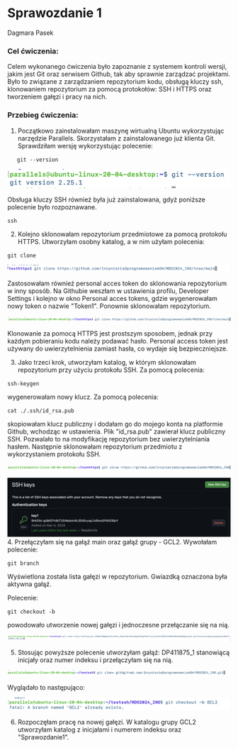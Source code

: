 # Sprawozdanie 1
Dagmara Pasek

### Cel ćwiczenia:
Celem wykonanego ćwiczenia było zapoznanie z systemem kontroli wersji, jakim jest Git oraz serwisem Github, tak aby sprawnie zarządzać projektami. Było to związane z zarządzaniem repozytorium kodu, obsługą kluczy ssh, klonowaniem repozytorium za pomocą protokołów: SSH i HTTPS oraz tworzeniem gałęzi i pracy na nich. 

### Przebieg ćwiczenia:

1. Początkowo zainstalowałam maszynę wirtualną Ubuntu wykorzystując narzędzie Parallels. Skorzystałam z zainstalowanego już klienta Git. Sprawdziłam wersję wykorzystując polecenie:
```
   git --version
```

![](./screeny/ss1)


Obsługa kluczy SSH również była już zainstalowana, gdyż poniższe polecenie było rozpoznawane.
```
ssh
```
 

2. Kolejno sklonowałam repozytorium przedmiotowe za pomocą protokołu HTTPS. Utworzyłam osobny katalog, a w nim użyłam polecenia:
 ```
git clone
``` 

![](./screeny/ss2)


Zastosowałam również personal acces token do sklonowania repozytorium w inny sposób. Na Githubie weszłam w ustawienia profilu, Developer Settings i kolejno w okno Personal acces tokens, gdzie wygenerowałam nowy token o nazwie "Token1". Ponownie sklonowałam repozytorium. 


![](./screeny/ss3)

Klonowanie za pomocą HTTPS jest prostszym sposobem, jednak przy każdym pobieraniu kodu należy podawać hasło. Personal access token jest używany do uwierzytelnienia zamiast hasła, co wydaje się bezpieczniejsze. 


3. Jako trzeci krok, utworzyłam katalog, w którym sklonowałam repozytorium przy użyciu protokołu SSH. Za pomocą polecenia:
   
 ```
 ssh-keygen
 ```
   wygenerowałam nowy klucz. Za pomocą polecenia:
```
cat ./.ssh/id_rsa.pub
```
skopiowałam klucz publiczny i dodałam go do mojego konta na platformie Github, wchodząc w ustawienia. Plik "id_rsa.pub" zawierał klucz publiczny SSH. Pozwalało to na modyfikację repozytorium bez uwierzytelniania hasłem. Następnie sklonowałam repozytorium przedmiotu z wykorzystaniem protokołu SSH. 

![](./screeny/ss4)


![](./screeny/ss_klucze.png)
4. Przełączyłam się na gałąź main oraz gałąź grupy - GCL2. Wywołałam polecenie:
```
git branch
```
Wyświetlona została lista gałęzi w repozytorium. Gwiazdką oznaczona była aktywna gałąź. 

Polecenie:
```
git checkout -b
```
powodowało utworzenie nowej gałęzi i jednoczesne przełączanie się na nią. 

![](./screeny/ss5)

5. Stosując powyższe polecenie utworzyłam gałąź: DP411875_1 stanowiącą inicjały oraz numer indeksu i przełączyłam się na nią. 


![](./screeny/ss6)

Wyglądało to następująco:

![](./screeny/ss7)

6. Rozpoczęłam pracę na nowej gałęzi. W katalogu grupy GCL2 utworzyłam katalog z inicjałami i numerem indeksu oraz "Sprawozdanie1". 



